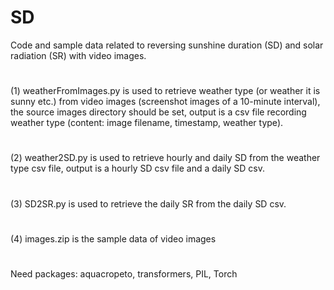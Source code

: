 # SD
Code and sample data related to reversing sunshine duration (SD) and solar radiation (SR) with video images.
#
(1) weatherFromImages.py is used to retrieve weather type (or weather it is sunny etc.) from video images (screenshot images of a 10-minute interval), the source images directory should be set, output is a csv file recording weather type (content: image filename, timestamp, weather type).  
#
(2) weather2SD.py is used to retrieve hourly and daily SD from the weather type csv file, output is a hourly SD csv file and a daily SD csv.
#
(3) SD2SR.py is used to retrieve the daily SR from the daily SD csv.
#
(4) images.zip is the sample data of video images
#
Need packages: aquacropeto, transformers, PIL, Torch 
